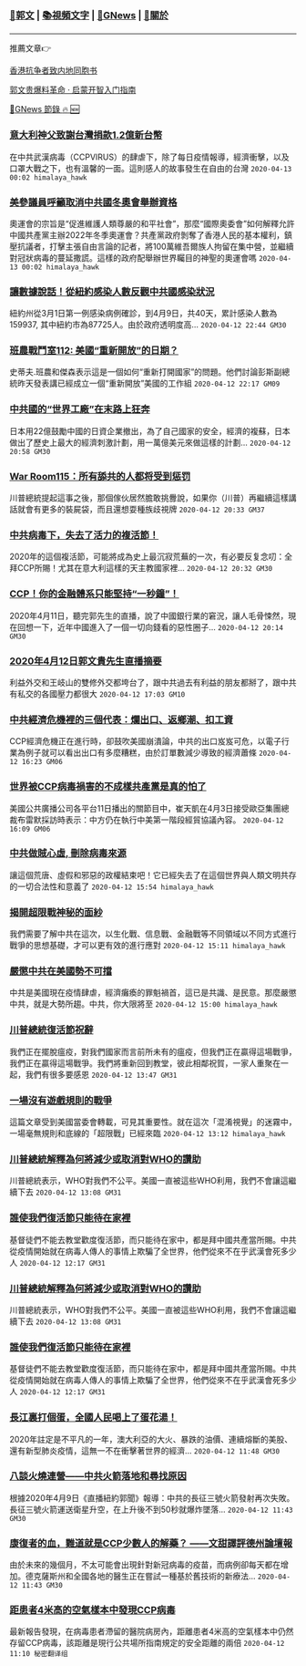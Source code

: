 ###  [:eagle:郭文](https://github.com/ourhimalayas/txt) | [:books:視頻文字](https://github.com/ourhimalayas/txt/blob/master/content/README.md) | [:newspaper:GNews](https://github.com/ourhimalayas/txt/blob/master/content/gnews/README.md) | [:pray:關於](https://github.com/ourhimalayas/home/tree/master/about)
---

推薦文章:point_right:

[香港抗争者致内地同胞书](https://github.com/ourhimalayas/news/blob/master/2019/08/a_letter_from_the_hong_kong_people.md)

[郭文贵爆料革命 · 启蒙开智入门指南](https://github.com/ourhimalayas/txt/issues/1)

[:newspaper:GNews 節錄 :fire: :new:](https://github.com/ourhimalayas/txt/blob/master/content/gnews/README.md) 



### [意大利神父致謝台灣捐款1.2億新台幣](/content/gnews/1/README.md)

在中共武漢病毒（CCPVIRUS）的肆虐下，除了每日疫情報導，經濟衝擊，以及口罩大戰之下，也有溫馨的一面。這則感人的故事發生在自由的台灣  `2020-04-13 00:02 himalaya_hawk`

### [美參議員呼籲取消中共國冬奧會舉辦資格](/content/gnews/2/README.md)

奧運會的宗旨是“促進維護人類尊嚴的和平社會”，那麼“國際奧委會”如何解釋允許中國共產黨主辦2022年冬季奧運會？共產黨政府剝奪了香港人民的基本權利，鎮壓抗議者，打擊主張自由言論的記者，將100萬維吾爾族人拘留在集中營，並繼續對冠狀病毒的蔓延撒謊。這樣的政府配舉辦世界矚目的神聖的奧運會嗎  `2020-04-13 00:02 himalaya_hawk`

### [讓數據說話！從紐約感染人數反觀中共國感染狀況](/content/gnews/3/README.md)

紐約州從3月1日第一例感染病例確診，到4月9日，共40天，累計感染人數為159937, 其中紐約市為87725人。由於政府透明度高...  `2020-04-12 22:44 GM30`

### [班農戰鬥室112: 美國“重新開放”的日期？](/content/gnews/4/README.md)

史蒂夫.班農和傑森表示這是一個如何“重新打開國家”的問題。他們討論彭斯副總統昨天發表講已經成立一個“重新開放”美國的工作組  `2020-04-12 22:17 GM09`

### [中共國的“世界工廠”在末路上狂奔](/content/gnews/5/README.md)

日本用22億鼓勵中國的日資企業撤出，為了自己國家的安全，經濟的複蘇，日本做出了歷史上最大的經濟刺激計劃，用一萬億美元來做這樣的計劃...  `2020-04-12 20:58 GM30`

### [War Room115：所有舔共的人都将受到惩罚](/content/gnews/6/README.md)

川普總統提起這事之後，那個傢伙居然膽敢挑釁說，如果你（川普）再繼續這樣講話就會有更多的裝屍袋，而且還想耍種族歧視牌  `2020-04-12 20:33 GM37`

### [中共病毒下，失去了活力的複活節！](/content/gnews/7/README.md)

2020年的這個複活節，可能將成為史上最沉寂荒蕪的一次，有必要反复念叨：全拜CCP所賜！尤其在意大利這樣的天主教國家裡...  `2020-04-12 20:32 GM30`

### [CCP！你的金融體系只能堅持“一秒鐘”！](/content/gnews/8/README.md)

2020年4月11日，聽完郭先生的直播，說了中國銀行業的窘況，讓人毛骨悚然，現在回想一下，近年中國進入了一個一切向錢看的惡性圈子...  `2020-04-12 20:14 GM30`

### [2020年4月12日郭文貴先生直播摘要](/content/gnews/9/README.md)

利益外交和王岐山的雙修外交都垮台了，跟中共過去有利益的朋友都掰了，跟中共有私交的各國壓力都很大  `2020-04-12 17:03 GM10`

### [中共經濟危機裡的三個代表：爛出口、返鄉潮、扣工資](/content/gnews/10/README.md)

CCP經濟危機正在進行時，卻鼓吹美國崩潰論，中共的出口岌岌可危，以電子行業為例子就可以看出出口有多麼糟糕，由於訂單數減少導致的經濟蕭條  `2020-04-12 16:23 GM06`

### [世界被CCP病毒禍害的不成樣共產黨是真的怕了](/content/gnews/11/README.md)

美國公共廣播公司各平台11日播出的關節目中，崔天凱在4月3日接受歐亞集團總裁布雷默採訪時表示：中方仍在執行中美第一階段經貿協議內容。  `2020-04-12 16:09 GM06`

### [中共做賊心虛, 刪除病毒來源](/content/gnews/12/README.md)

讓這個荒唐、虛假和邪惡的政權結束吧！它已經失去了在這個世界與人類文明共存的一切合法性和意義了  `2020-04-12 15:54 himalaya_hawk`

### [揭開超限戰神秘的面紗](/content/gnews/13/README.md)

我們需要了解中共在這次，以生化戰、信息戰、金融戰等不同領域以不同方式進行戰爭的思想基礎，才可以更有效的進行應對  `2020-04-12 15:11 himalaya_hawk`

### [嚴懲中共在美國勢不可擋](/content/gnews/14/README.md)

中共是美國現在疫情肆虐，經濟癱瘓的罪魁禍首，這已是共識、是民意。那麼嚴懲中共，就是大勢所趨。中共，你大限將至  `2020-04-12 15:00 himalaya_hawk`

### [川普總統復活節祝辭](/content/gnews/15/README.md)

我們正在擺脫瘟疫，對我們國家而言前所未有的瘟疫，但我們正在贏得這場戰爭，我們正在贏得這場戰爭。我們將重新回到教堂，彼此相鄰祝賀，一家人重聚在一起，我們有很多要感恩  `2020-04-12 13:47 GM31`

### [一場沒有遊戲規則的戰爭](/content/gnews/16/README.md)

這篇文章受到美國當委會轉載，可見其重要性。就在這次「混淆視覺」的迷霧中，一場毫無規則和底線的「超限戰」已經來臨  `2020-04-12 13:12 himalaya_hawk`

### [川普總統解釋為何將減少或取消對WHO的讚助](/content/gnews/17/README.md)

川普總統表示，WHO對我們不公平。美國一直被這些WHO利用，我們不會讓這繼續下去  `2020-04-12 13:08 GM31`

### [誰使我們復活節只能待在家裡](/content/gnews/18/README.md)

基督徒們不能去教堂歡度復活節，而只能待在家中，都是拜中國共產當所賜。中共從疫情開始就在病毒人傳人的事情上欺騙了全世界，他們從來不在乎武漢會死多少人  `2020-04-12 12:17 GM31`

### [川普總統解釋為何將減少或取消對WHO的讚助](/content/gnews/19/README.md)

川普總統表示，WHO對我們不公平。美國一直被這些WHO利用，我們不會讓這繼續下去  `2020-04-12 13:08 GM31`

### [誰使我們復活節只能待在家裡](/content/gnews/20/README.md)

基督徒們不能去教堂歡度復活節，而只能待在家中，都是拜中國共產當所賜。中共從疫情開始就在病毒人傳人的事情上欺騙了全世界，他們從來不在乎武漢會死多少人  `2020-04-12 12:17 GM31`

### [長江裏打個蛋，全國人民喝上了蛋花湯！](/content/gnews/21/README.md)

2020年註定是不平凡的一年，澳大利亞的大火、暴跌的油價、連續熔斷的美股、還有新型肺炎疫情，這無一不在衝擊著世界的經濟...  `2020-04-12 11:48 GM30`

### [八談火燒連營——中共火箭落地和尋找原因](/content/gnews/22/README.md)

根據2020年4月9日《直播紐約郭聞》報導：中共的長征三號火箭發射再次失敗。長征三號火箭運送衛星升空，在上升後不到50秒就爆炸墜落...  `2020-04-12 11:43 GM30`

### [康復者的血，難道就是CCP少數人的解藥？ ——文甜譯評德州論壇報](/content/gnews/23/README.md)

由於未來的幾個月，不太可能會出現針對新冠病毒的疫苗，而病例卻每天都在增加。德克薩斯州和全國各地的醫生正在嘗試一種基於舊技術的新療法...  `2020-04-12 11:43 GM30`

### [距患者4米高的空氣樣本中發現CCP病毒](/content/gnews/24/README.md)

最新報告發現，在病毒患者滯留的醫院病房內，距離患者4米高的空氣樣本中仍然存留CCP病毒，該距離是現行公共場所指南規定的安全距離的兩倍  `2020-04-12 11:10 秘密翻译组`

